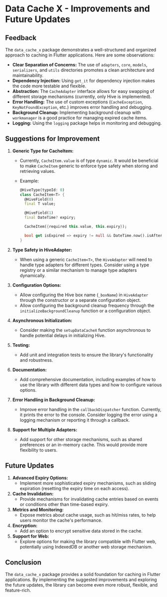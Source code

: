 # Data Cache X - Improvements and Future Updates

## Feedback

The `data_cache_x` package demonstrates a well-structured and organized approach to caching in Flutter applications. Here are some observations:

- **Clear Separation of Concerns:** The use of `adapters`, `core`, `models`, `serializers`, and `utils` directories promotes a clean architecture and maintainability.
- **Dependency Injection:** Using `get_it` for dependency injection makes the code more testable and flexible.
- **Abstraction:** The `CacheAdapter` interface allows for easy swapping of different storage mechanisms (currently, only Hive is implemented).
- **Error Handling:** The use of custom exceptions (`CacheException`, `KeyNotFoundException`, etc.) improves error handling and debugging.
- **Background Cleanup:** Implementing background cleanup with `workmanager` is a good practice for managing expired cache items.
- **Logging:** Using the `logging` package helps in monitoring and debugging.

## Suggestions for Improvement

1. **Generic Type for CacheItem:**

   - Currently, `CacheItem.value` is of type `dynamic`. It would be beneficial to make `CacheItem` generic to enforce type safety when storing and retrieving values.
   - Example:

     ```dart
     @HiveType(typeId: 0)
     class CacheItem<T> {
       @HiveField(0)
       final T value;

       @HiveField(1)
       final DateTime? expiry;

       CacheItem({required this.value, this.expiry});

       bool get isExpired => expiry != null && DateTime.now().isAfter(expiry!);
     }
     ```

2. **Type Safety in HiveAdapter:**
   - When using a generic `CacheItem<T>`, the `HiveAdapter` will need to handle type adapters for different types. Consider using a type registry or a similar mechanism to manage type adapters dynamically.
3. **Configuration Options:**
   - Allow configuring the Hive box name (`_boxName`) in `HiveAdapter` through the constructor or a separate configuration object.
   - Allow configuring the background cleanup frequency through the `initializeBackgroundCleanup` function or a configuration object.
4. **Asynchronous Initialization:**
   - Consider making the `setupDataCacheX` function asynchronous to handle potential delays in initializing Hive.
5. **Testing:**
   - Add unit and integration tests to ensure the library's functionality and robustness.
6. **Documentation:**
   - Add comprehensive documentation, including examples of how to use the library with different data types and how to configure various options.
7. **Error Handling in Background Cleanup:**
   - Improve error handling in the `callbackDispatcher` function. Currently, it prints the error to the console. Consider logging the error using a logging mechanism or reporting it through a callback.
8. **Support for Multiple Adapters:**
   - Add support for other storage mechanisms, such as shared preferences or an in-memory cache. This would provide more flexibility to users.

## Future Updates

1. **Advanced Expiry Options:**
   - Implement more sophisticated expiry mechanisms, such as sliding expiration (resetting the expiry time on each access).
2. **Cache Invalidation:**
   - Provide mechanisms for invalidating cache entries based on events or conditions other than time-based expiry.
3. **Metrics and Monitoring:**
   - Expose metrics about cache usage, such as hit/miss rates, to help users monitor the cache's performance.
4. **Encryption:**
   - Add an option to encrypt sensitive data stored in the cache.
5. **Support for Web:**
   - Explore options for making the library compatible with Flutter web, potentially using IndexedDB or another web storage mechanism.

## Conclusion

The `data_cache_x` package provides a solid foundation for caching in Flutter applications. By implementing the suggested improvements and exploring the future updates, the library can become even more robust, flexible, and feature-rich.
